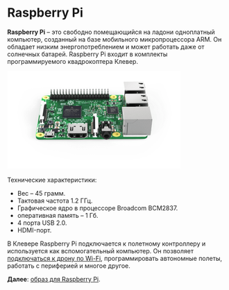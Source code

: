 Raspberry Pi
============

**Raspberry Pi** – это свободно помещающийся на ладони одноплатный компьютер, созданный на базе мобильного микропроцессора ARM. Он обладает низким энергопотреблением и может работать даже от солнечных батарей. Raspberry Pi входит в комплекты программируемого квадрокоптера Клевер.

<img src="../assets/raspberry.png" class="center zoom" alt="Raspberry Pi 3" width="400">

Технические характеристики:

* Вес – 45 грамм.
* Тактовая частота 1.2 ГГц.
* Графическое ядро в процессоре Broadcom BCM2837.
* оперативная память – 1 Гб.
* 4 порта USB 2.0.
* HDMI-порт.

В Клевере Raspberry Pi подключается к полетному контроллеру и используется как вспомогательный компьютер. Он позволяет [подключаться к дрону по Wi-Fi](wifi.md), программировать автономные полеты, работать с периферией и многое другое.

**Далее**: [образ для Raspberry Pi](image.md).
